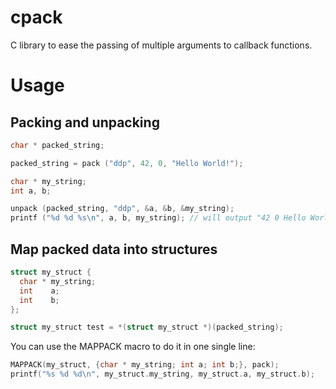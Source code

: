 cpack
=====

C library to ease the passing of multiple arguments to callback functions.

# Usage

## Packing and unpacking
```C
char * packed_string;

packed_string = pack ("ddp", 42, 0, "Hello World!");

```

```C
char * my_string;
int a, b;

unpack (packed_string, "ddp", &a, &b, &my_string);
printf ("%d %d %s\n", a, b, my_string); // will output "42 0 Hello World!"
```

## Map packed data into structures
```C
struct my_struct {
  char * my_string;
  int    a;
  int    b;
};

struct my_struct test = *(struct my_struct *)(packed_string);
```

You can use the MAPPACK macro to do it in one single line:
```C
MAPPACK(my_struct, {char * my_string; int a; int b;}, pack);
printf("%s %d %d\n", my_struct.my_string, my_struct.a, my_struct.b);
```
